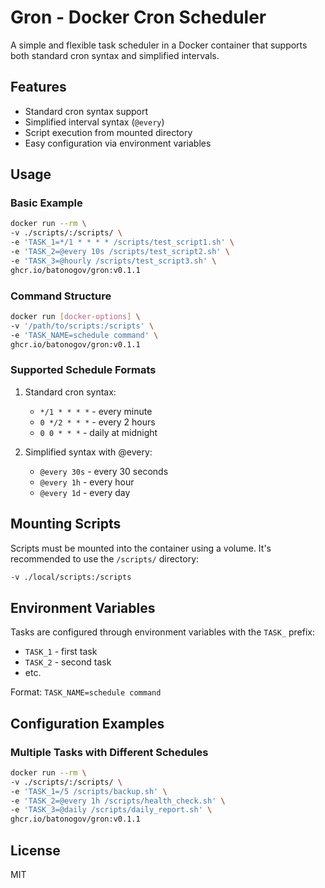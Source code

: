 # Gron - Docker Cron Scheduler

A simple and flexible task scheduler in a Docker container that supports both standard cron syntax and simplified intervals.

## Features

- Standard cron syntax support
- Simplified interval syntax (`@every`)
- Script execution from mounted directory
- Easy configuration via environment variables

## Usage

### Basic Example

```bash
docker run --rm \
-v ./scripts/:/scripts/ \
-e 'TASK_1=*/1 * * * * /scripts/test_script1.sh' \
-e 'TASK_2=@every 10s /scripts/test_script2.sh' \
-e 'TASK_3=@hourly /scripts/test_script3.sh' \
ghcr.io/batonogov/gron:v0.1.1
```

### Command Structure

```bash
docker run [docker-options] \
-v '/path/to/scripts:/scripts' \
-e 'TASK_NAME=schedule command' \
ghcr.io/batonogov/gron:v0.1.1
```

### Supported Schedule Formats

1. Standard cron syntax:
   - `*/1 * * * *` - every minute
   - `0 */2 * * *` - every 2 hours
   - `0 0 * * *` - daily at midnight

2. Simplified syntax with @every:
   - `@every 30s` - every 30 seconds
   - `@every 1h` - every hour
   - `@every 1d` - every day

## Mounting Scripts

Scripts must be mounted into the container using a volume. It's recommended to use the `/scripts/` directory:

```bash
-v ./local/scripts:/scripts
```

## Environment Variables

Tasks are configured through environment variables with the `TASK_` prefix:

- `TASK_1` - first task
- `TASK_2` - second task
- etc.

Format: `TASK_NAME=schedule command`

## Configuration Examples

### Multiple Tasks with Different Schedules

```bash
docker run --rm \
-v ./scripts/:/scripts/ \
-e 'TASK_1=/5 /scripts/backup.sh' \
-e 'TASK_2=@every 1h /scripts/health_check.sh' \
-e 'TASK_3=@daily /scripts/daily_report.sh' \
ghcr.io/batonogov/gron:v0.1.1
```

## License

MIT
